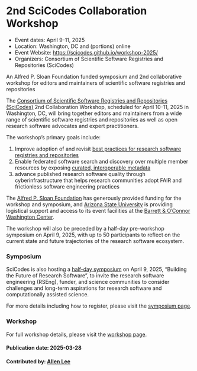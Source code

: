 # 2nd SciCodes Collaboration Workshop

- Event dates: April 9-11, 2025
- Location: Washington, DC and (portions) online
- Event Website: https://scicodes.github.io/workshop-2025/
- Organizers: Consortium of Scientific Software Registries and Repositories (SciCodes)

An Alfred P. Sloan Foundation funded symposium and 2nd collaborative workshop for editors and maintainers of scientific software registries and repositories

The [Consortium of Scientific Software Registries and Repositories (SciCodes)](https://scicodes.net/) 2nd Collaboration Workshop, scheduled for April 10-11, 2025 in Washington, DC, will bring together editors and maintainers from a wide range of scientific software registries and repositories as well as open research software advocates and expert practitioners.

The workshop’s primary goals include:

1. Improve adoption of and revisit [best practices for research software registries and repositories](https://doi.org/10.7717/peerj-cs.1023)
2. Enable federated software search and discovery over multiple member resources by exposing [curated, interoperable metadata](https://codemeta.github.io/)
3. advance published research software quality through cyberinfrastructure that helps research communities adopt FAIR and frictionless software engineering practices

The [Alfred P. Sloan Foundation](https://sloan.org/) has generously provided funding for the workshop and symposium, and [Arizona State University](https://www.asu.edu/) is providing logistical support and access to its event facilities at the [Barrett & O’Connor Washington Center](https://washingtondc.asu.edu/barrett-and-oconnor-center).

The workshop will also be preceded by a half-day pre-workshop symposium on April 9, 2025, with up to 50 participants to reflect on the current state and future trajectories of the research software ecosystem.

### Symposium

SciCodes is also hosting a [half-day symposium](https://scicodes.github.io/workshop-2025/symposium.html) on April 9, 2025, “Building the Future of Research Software”, to invite the research software engineering (RSEng), funder, and science communities to consider challenges and long-term aspirations for research software and computationally assisted science.

For more details including how to register, please visit the [symposium page](https://scicodes.github.io/workshop-2025/symposium.html).

### Workshop

For full workshop details, please visit the [workshop page](https://scicodes.github.io/workshop-2025/workshop.html).

#### Publication date: 2025-03-28

#### Contributed by: [Allen Lee](https://github.com/alee)

<!---
Publish: yes
Topics: conferences and workshops, software engineering
--->
